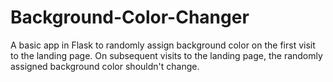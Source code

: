# Background-Color-Changer
A basic app in Flask to randomly assign background color on the first visit to the landing page. On subsequent visits to the landing page, the randomly assigned background color shouldn't change.
